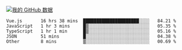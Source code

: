 [![我的 GitHub 数据](https://github-readme-stats.vercel.app/api?username=unbrain&?theme=dark)]()

<!--START_SECTION:waka-->
```text
Vue.js       16 hrs 38 mins  █████████████████████░░░░   84.21 % 
JavaScript   1 hr 3 mins     █▒░░░░░░░░░░░░░░░░░░░░░░░   05.35 % 
TypeScript   1 hr 1 min      █▒░░░░░░░░░░░░░░░░░░░░░░░   05.16 % 
JSON         51 mins         █░░░░░░░░░░░░░░░░░░░░░░░░   04.38 % 
Other        8 mins          ▒░░░░░░░░░░░░░░░░░░░░░░░░   00.69 % 
```
<!--END_SECTION:waka-->
